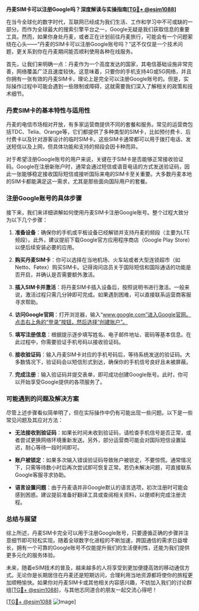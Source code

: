 **丹麦SIM卡可以注册Google吗？深度解读与实操指南[[TG💪+ @esim1088](https://t.me/s/esim1088)]**

在当今全球化的数字时代，互联网已经成为我们生活、工作和学习中不可或缺的一部分。而作为全球最大的搜索引擎平台之一，Google无疑是我们获取信息的重要工具。然而，如果你身处丹麦，或者正在计划前往丹麦旅行，可能会有一个问题萦绕在心头——“丹麦的SIM卡可以注册Google账号吗？”这不仅仅是一个技术问题，更关系到你在丹麦期间能否顺利使用各种在线服务。

首先，让我们来明确一点：丹麦作为一个高度发达的国家，其电信基础设施非常完善，网络覆盖广泛且速度较快。这意味着，只要你的手机支持4G或5G网络，并且你拥有一张有效的丹麦SIM卡，理论上是完全可以注册Google账号的。但是，实际操作过程中可能会遇到一些限制或障碍，这就需要我们深入了解相关的政策和技术细节。

### **丹麦SIM卡的基本特性与适用性**

丹麦的电信市场相对开放，有多家运营商提供不同的套餐和服务。常见的运营商包括TDC、Telia、Orange等，它们都提供了多种类型的SIM卡，比如预付费卡、后付费卡以及针对游客设计的临时SIM卡。这些SIM卡通常都可以用于拨打电话、发送短信以及上网，但具体功能和支持的频段会因卡种而异。

对于希望注册Google账号的用户来说，关键在于SIM卡是否能够正常接收验证码。Google在注册新账户时，通常会通过短信或语音电话的方式发送验证码，因此一张能够稳定接收国际短信或接听国际来电的SIM卡至关重要。大多数丹麦本地的SIM卡都能满足这一需求，尤其是那些面向国际用户的套餐。

### **注册Google账号的具体步骤**

接下来，我们来详细讲解如何使用丹麦SIM卡注册Google账号。整个过程大致分为以下几个步骤：

1. **准备设备**：确保你的手机或平板设备已经解锁并支持丹麦的频段（主要为LTE频段）。此外，建议提前下载Google官方应用程序商店（Google Play Store）以便后续安装必要的应用。

2. **购买丹麦SIM卡**：你可以选择在当地机场、火车站或者大型连锁超市（如Netto、Føtex）购买SIM卡。记得询问店员关于国际短信和国际通话的功能是否开启，并确认是否需要额外激活。

3. **插入SIM卡并激活**：将丹麦SIM卡插入设备后，按照说明书进行激活。一般来说，激活过程只需几分钟即可完成。如果遇到困难，可以直接联系运营商客服寻求帮助。

4. **访问Google官网**：打开浏览器，输入“www.google.com”进入Google官网。点击右上角的“登录”按钮，然后选择“创建账户”。

5. **填写注册信息**：根据提示逐步填写姓名、电子邮件地址、密码等基本信息。在此过程中，你需要验证手机号码以接收验证码。

6. **接收验证码**：输入丹麦SIM卡对应的手机号码后，等待系统发送的验证码。大多数情况下，验证码会以短信形式到达，确保你的手机信号良好且未被屏蔽。

7. **完成注册**：输入验证码并提交表单，即可成功创建Google账号。此时，你可以开始享受Google提供的各项服务了。

### **可能遇到的问题及解决方案**

尽管上述步骤看似简单明了，但在实际操作中仍有可能出现一些问题。以下是一些常见问题及其应对方法：

- **无法接收到验证码**：如果长时间未收到验证码，请检查手机信号是否正常，或者尝试更换网络环境重新发送。另外，部分运营商可能会对国际短信设置延迟，耐心等待一段时间即可。

- **账户被锁定**：如果多次输入错误验证码导致账户被锁定，不要惊慌。通常情况下，只需等待数小时后再次尝试即可恢复正常。若仍未解决问题，可直接联系Google客服寻求协助。

- **语言设置问题**：由于丹麦语并非Google默认的语言选项，初次注册时可能会感到困惑。建议提前准备好翻译工具或查阅相关资料，以便顺利完成注册流程。

### **总结与展望**

综上所述，丹麦SIM卡完全可以用于注册Google账号，只要遵循正确的步骤并注意细节即可轻松实现。随着全球数字化进程的不断加速，跨国通信的需求日益增长，拥有一个可靠的Google账号不仅能提升我们的生活便利性，还能为我们提供更多元化的服务体验。

未来，随着eSIM技术的普及，越来越多的人将享受到更加便捷高效的移动通信方式。无论你是长期居住在丹麦还是短期访问，合理利用当地资源都将使你的旅程更加顺畅愉快。如果你对丹麦SIM卡或其他相关内容感兴趣，不妨加入我们的讨论群组[[TG💪+ @esim1088](https://t.me/s/esim1088)]，与其他志同道合的朋友一起交流心得吧！

[[TG💪+ @esim1088](https://t.me/s/esim1088) ![Image](https://i.postimg.cc/4NQfJmqS/Snipaste-2025-05-13-00-14-12.png)]